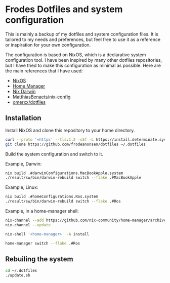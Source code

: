 # Frodes Dotfiles and system configuration

This is mainly a backup of my dotfiles and system configuration files. It is tailored to my needs and preferences, but feel free to use it as a reference or inspiration for your own configuration.

The configuration is based on NixOS, which is a declarative system configuration tool. I have been inspired by many
other dotfiles repositories, but I have tried to make this configuration as minimal as possible.
Here are the main references that I have used:

- [NixOS](https://nixos.org/)
- [Home Manager](https://nix-community.github.io/home-manager/options.xhtml)
- [Nix Darwin](https://github.com/LnL7/nix-darwin)
- [MatthiasBenaets/nix-config](https://github.com/MatthiasBenaets/nix-config)
- [omerxx/dotfiles](https://github.com/omerxx/dotfiles)

## Installation

Install NixOS and clone this repository to your home directory.

```sh
curl --proto '=https' --tlsv1.2 -sSf -L https://install.determinate.systems/nix | sh -s -- install
git clone https://github.com/frodeanonsen/dotfiles ~/.dotfiles
```

Build the system configuration and switch to it.

Example, Darwin:

```sh
nix build .#darwinConfigurations.MacBookApple.system
./result/sw/bin/darwin-rebuild switch --flake .#MacBookApple
```

Example, Linux:

```sh
nix build .#homeConfigurations.Ros.system
./result/sw/bin/darwin-rebuild switch --flake .#Ros
```

Example, in a home-manager shell:

```sh
nix-channel --add https://github.com/nix-community/home-manager/archive/master.tar.gz home-manager
nix-channel --update

nix-shell '<home-manager>' -A install

home-manager switch --flake .#Ros
```

## Rebuiling the system

```sh
cd ~/.dotfiles
./update.sh
```
